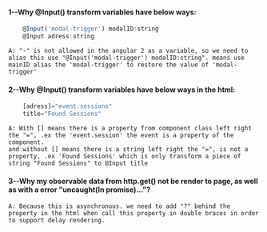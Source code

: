 #### 1--Why @Input() transform variables have below ways:
```js
    @Input('modal-trigger') modalID:string
    @Input adress:string
```
    A: "-" is not allowed in the angular 2 as a variable, so we need to alias this use "@Input('modal-trigger') modalID:string". means use mainID alias the 'modal-trigger' to restore the value of 'modal-trigger'

#### 2--Why @Input() transform variables have below ways in the html:
```js
    [adress]="event.sessions"
    title="Found Sessions"
```
    A: With [] means there is a property from component class left right the "=", .ex the 'event.session' the event is a property of the component.
    and without [] means there is a string left right the "=", is not a property, .ex 'Found Sessions' which is only transform a piece of string "Found Sessions" to @Input title
#### 3--Why my observable data from http.get() not be render to page, as well as with a error "uncaught(In promise)..."?
    A: Because this is asynchronous. we need to add "?" behind the property in the html when call this property in double braces in order to support delay rendering.
